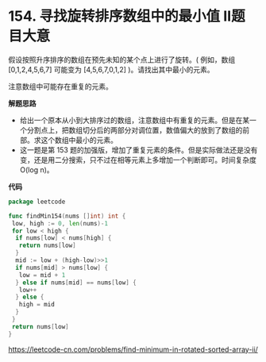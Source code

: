 # 154. 寻找旋转排序数组中的最小值 II**题目大意**  

假设按照升序排序的数组在预先未知的某个点上进行了旋转。( 例如，数组 [0,1,2,4,5,6,7] 可能变为 [4,5,6,7,0,1,2] )。请找出其中最小的元素。

注意数组中可能存在重复的元素。

**解题思路**  

- 给出一个原本从小到大排序过的数组，注意数组中有重复的元素。但是在某一个分割点上，把数组切分后的两部分对调位置，数值偏大的放到了数组的前部。求这个数组中最小的元素。
- 这一题是第 153 题的加强版，增加了重复元素的条件。但是实际做法还是没有变，还是用二分搜索，只不过在相等元素上多增加一个判断即可。时间复杂度 O(log n)。

**代码**  

```go
package leetcode

func findMin154(nums []int) int {
 low, high := 0, len(nums)-1
 for low < high {
  if nums[low] < nums[high] {
   return nums[low]
  }
  mid := low + (high-low)>>1
  if nums[mid] > nums[low] {
   low = mid + 1
  } else if nums[mid] == nums[low] {
   low++
  } else {
   high = mid
  }
 }
 return nums[low]
}
```

https://leetcode-cn.com/problems/find-minimum-in-rotated-sorted-array-ii/